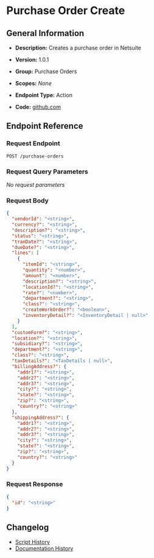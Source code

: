 <!-- BEGIN GENERATED CONTENT -->
# Purchase Order Create

## General Information

- **Description:** Creates a purchase order in Netsuite

- **Version:** 1.0.1
- **Group:** Purchase Orders
- **Scopes:** _None_
- **Endpoint Type:** Action
- **Code:** [github.com](https://github.com/NangoHQ/integration-templates/tree/main/integrations/netsuite-tba/actions/purchase-order-create.ts)


## Endpoint Reference

### Request Endpoint

`POST /purchase-orders`

### Request Query Parameters

_No request parameters_

### Request Body

```json
{
  "vendorId": "<string>",
  "currency?": "<string>",
  "description?": "<string>",
  "status": "<string>",
  "tranDate?": "<string>",
  "dueDate?": "<string>",
  "lines": [
    {
      "itemId": "<string>",
      "quantity": "<number>",
      "amount": "<number>",
      "description?": "<string>",
      "locationId?": "<string>",
      "rate?": "<number>",
      "department?": "<string>",
      "class?": "<string>",
      "createWorkOrder?": "<boolean>",
      "inventoryDetail?": "<InventoryDetail | null>"
    }
  ],
  "customForm?": "<string>",
  "location?": "<string>",
  "subsidiary?": "<string>",
  "department?": "<string>",
  "class?": "<string>",
  "taxDetails?": "<TaxDetails | null>",
  "billingAddress?": {
    "addr1?": "<string>",
    "addr2?": "<string>",
    "addr3?": "<string>",
    "city?": "<string>",
    "state?": "<string>",
    "zip?": "<string>",
    "country?": "<string>"
  },
  "shippingAddress?": {
    "addr1?": "<string>",
    "addr2?": "<string>",
    "addr3?": "<string>",
    "city?": "<string>",
    "state?": "<string>",
    "zip?": "<string>",
    "country?": "<string>"
  }
}
```

### Request Response

```json
{
  "id": "<string>"
}
```

## Changelog

- [Script History](https://github.com/NangoHQ/integration-templates/commits/main/integrations/netsuite-tba/actions/purchase-order-create.ts)
- [Documentation History](https://github.com/NangoHQ/integration-templates/commits/main/integrations/netsuite-tba/actions/purchase-order-create.md)

<!-- END  GENERATED CONTENT -->

